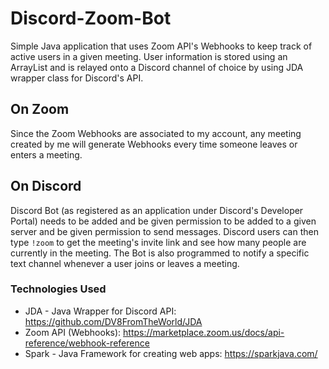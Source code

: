 # Discord-Zoom-Bot

Simple Java application that uses Zoom 
API's Webhooks to keep track of active
users in a given meeting. User information
is stored using an ArrayList <will change
into MongoDB> and is relayed onto a Discord channel
of choice by using JDA wrapper class for Discord's API.

## On Zoom

Since the Zoom Webhooks are associated to my account,
any meeting created by me will generate Webhooks every time someone leaves or enters a meeting.

## On Discord

Discord Bot (as registered as an application under Discord's Developer Portal)
needs to be added and be given permission to be added to a given server and be given permission to send messages.
Discord users can then type `!zoom` to get the meeting's invite link and see how many people are currently in the meeting.
The Bot is also programmed to notify a specific text channel whenever a user joins or leaves a meeting.
  
### Technologies Used
  
* JDA - Java Wrapper for Discord API: https://github.com/DV8FromTheWorld/JDA
* Zoom API (Webhooks): https://marketplace.zoom.us/docs/api-reference/webhook-reference
* Spark - Java Framework for creating web apps: https://sparkjava.com/
